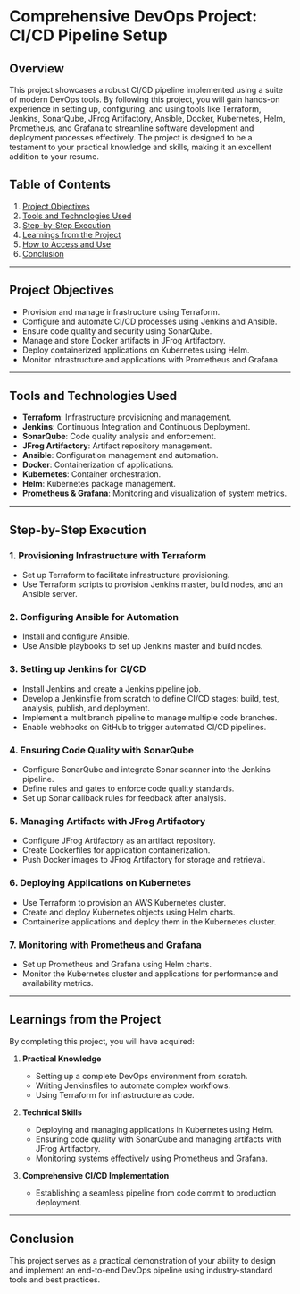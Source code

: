 # Comprehensive DevOps Project: CI/CD Pipeline Setup

## Overview
This project showcases a robust CI/CD pipeline implemented using a suite of modern DevOps tools. By following this project, you will gain hands-on experience in setting up, configuring, and using tools like Terraform, Jenkins, SonarQube, JFrog Artifactory, Ansible, Docker, Kubernetes, Helm, Prometheus, and Grafana to streamline software development and deployment processes effectively. The project is designed to be a testament to your practical knowledge and skills, making it an excellent addition to your resume.

## Table of Contents
1. [Project Objectives](#project-objectives)
2. [Tools and Technologies Used](#tools-and-technologies-used)
3. [Step-by-Step Execution](#step-by-step-execution)
4. [Learnings from the Project](#learnings-from-the-project)
5. [How to Access and Use](#how-to-access-and-use)
6. [Conclusion](#conclusion)

---

## Project Objectives
- Provision and manage infrastructure using Terraform.
- Configure and automate CI/CD processes using Jenkins and Ansible.
- Ensure code quality and security using SonarQube.
- Manage and store Docker artifacts in JFrog Artifactory.
- Deploy containerized applications on Kubernetes using Helm.
- Monitor infrastructure and applications with Prometheus and Grafana.

---

## Tools and Technologies Used
- **Terraform**: Infrastructure provisioning and management.
- **Jenkins**: Continuous Integration and Continuous Deployment.
- **SonarQube**: Code quality analysis and enforcement.
- **JFrog Artifactory**: Artifact repository management.
- **Ansible**: Configuration management and automation.
- **Docker**: Containerization of applications.
- **Kubernetes**: Container orchestration.
- **Helm**: Kubernetes package management.
- **Prometheus & Grafana**: Monitoring and visualization of system metrics.

---

## Step-by-Step Execution

### 1. **Provisioning Infrastructure with Terraform**
   - Set up Terraform to facilitate infrastructure provisioning.
   - Use Terraform scripts to provision Jenkins master, build nodes, and an Ansible server.

### 2. **Configuring Ansible for Automation**
   - Install and configure Ansible.
   - Use Ansible playbooks to set up Jenkins master and build nodes.

### 3. **Setting up Jenkins for CI/CD**
   - Install Jenkins and create a Jenkins pipeline job.
   - Develop a Jenkinsfile from scratch to define CI/CD stages: build, test, analysis, publish, and deployment.
   - Implement a multibranch pipeline to manage multiple code branches.
   - Enable webhooks on GitHub to trigger automated CI/CD pipelines.

### 4. **Ensuring Code Quality with SonarQube**
   - Configure SonarQube and integrate Sonar scanner into the Jenkins pipeline.
   - Define rules and gates to enforce code quality standards.
   - Set up Sonar callback rules for feedback after analysis.

### 5. **Managing Artifacts with JFrog Artifactory**
   - Configure JFrog Artifactory as an artifact repository.
   - Create Dockerfiles for application containerization.
   - Push Docker images to JFrog Artifactory for storage and retrieval.

### 6. **Deploying Applications on Kubernetes**
   - Use Terraform to provision an AWS Kubernetes cluster.
   - Create and deploy Kubernetes objects using Helm charts.
   - Containerize applications and deploy them in the Kubernetes cluster.

### 7. **Monitoring with Prometheus and Grafana**
   - Set up Prometheus and Grafana using Helm charts.
   - Monitor the Kubernetes cluster and applications for performance and availability metrics.

---

## Learnings from the Project
By completing this project, you will have acquired:

1. **Practical Knowledge**
   - Setting up a complete DevOps environment from scratch.
   - Writing Jenkinsfiles to automate complex workflows.
   - Using Terraform for infrastructure as code.

2. **Technical Skills**
   - Deploying and managing applications in Kubernetes using Helm.
   - Ensuring code quality with SonarQube and managing artifacts with JFrog Artifactory.
   - Monitoring systems effectively using Prometheus and Grafana.

3. **Comprehensive CI/CD Implementation**
   - Establishing a seamless pipeline from code commit to production deployment.

---

## Conclusion
This project serves as a practical demonstration of your ability to design and implement an end-to-end DevOps pipeline using industry-standard tools and best practices. 

